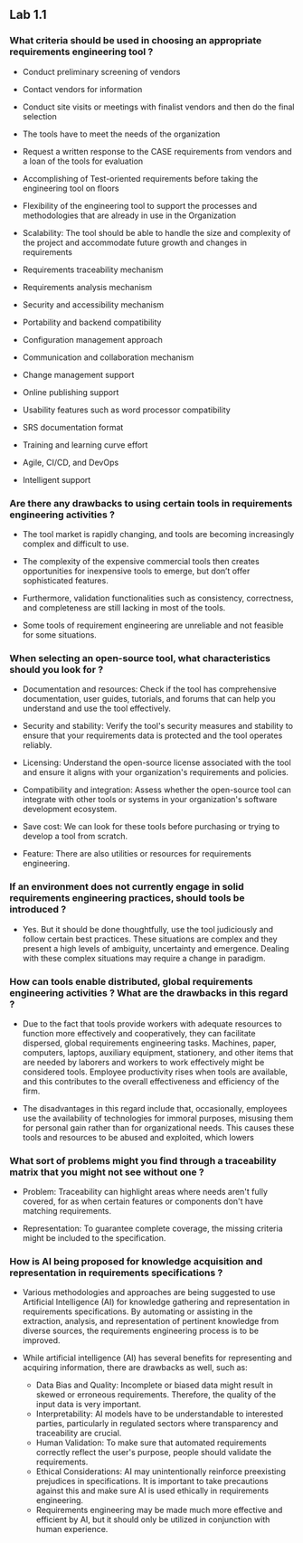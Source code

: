 ## Lab 1.1

### What criteria should be used in choosing an appropriate requirements engineering tool ?
- Conduct preliminary screening of vendors

- Contact vendors for information

- Conduct site visits or meetings with finalist vendors and then do the final selection

- The tools have to meet the needs of the organization

- Request a written response to the CASE requirements from vendors and a loan of the tools for evaluation

- Accomplishing of Test-oriented requirements before taking the engineering tool on floors

- Flexibility of the engineering tool to support the processes and methodologies that are already in use in
the Organization

- Scalability: The tool should be able to handle the size and complexity of the project and accommodate future growth and changes in requirements

- Requirements traceability mechanism

- Requirements analysis mechanism

- Security and accessibility mechanism

- Portability and backend compatibility

- Configuration management approach

- Communication and collaboration mechanism

- Change management support

- Online publishing support

- Usability features such as word processor compatibility

- SRS documentation format

- Training and learning curve effort

- Agile, CI/CD, and DevOps

- Intelligent support

### Are there any drawbacks to using certain tools in requirements engineering activities ?
- The tool market is rapidly changing, and tools are becoming increasingly complex and difficult to use.

- The complexity of the expensive commercial tools then creates opportunities for inexpensive tools to emerge, but don’t offer sophisticated features.

- Furthermore, validation functionalities such as consistency, correctness, and completeness are still lacking in most of the tools.

- Some tools of requirement engineering are unreliable and not feasible for some situations.

### When selecting an open-source tool, what characteristics should you look for ?
- Documentation and resources: Check if the tool has comprehensive documentation, user guides, tutorials, and forums that can help you understand and use the tool effectively.

- Security and stability: Verify the tool's security measures and stability to ensure that your requirements data is protected and the tool operates reliably.

- Licensing: Understand the open-source license associated with the tool and ensure it aligns with your organization's requirements and policies.

- Compatibility and integration: Assess whether the open-source tool can integrate with other tools or systems in your organization's software development ecosystem.

- Save cost: We can look for these tools before purchasing or trying to develop a tool from scratch.

- Feature: There are also utilities or resources for requirements engineering.





### If an environment does not currently engage in solid requirements engineering practices, should tools be introduced ?
- Yes. But it should be done thoughtfully, use the tool judiciously and follow certain best practices. These situations are complex and they present a high levels of ambiguity, uncertainty and emergence. Dealing with these complex situations may require a change in paradigm.

### How can tools enable distributed, global requirements engineering activities ? What are the drawbacks in this regard ?
- Due to the fact that tools provide workers with adequate resources to function more effectively and cooperatively, they can facilitate dispersed, global requirements engineering tasks. Machines, paper, computers, laptops, auxiliary equipment, stationery, and other items that are needed by laborers and workers to work effectively might be considered tools. Employee productivity rises when tools are available, and this contributes to the overall effectiveness and efficiency of the firm.

- The disadvantages in this regard include that, occasionally, employees use the availability of technologies for immoral purposes, misusing them for personal gain rather than for organizational needs. This causes these tools and resources to be abused and exploited, which lowers


### What sort of problems might you find through a traceability matrix that you might not see without one ?
- Problem: Traceability can highlight areas where needs aren't fully covered, for as when certain features or components don't have matching requirements.

- Representation: To guarantee complete coverage, the missing criteria might be included to the specification.

### How is AI being proposed for knowledge acquisition and representation in requirements specifications ?
- Various methodologies and approaches are being suggested to use Artificial Intelligence (AI) for knowledge gathering and representation in requirements specifications. By automating or assisting in the extraction, analysis, and representation of pertinent knowledge from diverse sources, the requirements engineering process is to be improved.
- While artificial intelligence (AI) has several benefits for representing and acquiring information, there are drawbacks as well, such as:

  + Data Bias and Quality: Incomplete or biased data might result in skewed or erroneous requirements. Therefore, the quality of the input data is very important.
  + Interpretability: AI models have to be understandable to interested parties, particularly in regulated sectors where transparency and traceability are crucial.
  + Human Validation: To make sure that automated requirements correctly reflect the user's purpose, people should validate the requirements.
  + Ethical Considerations: AI may unintentionally reinforce preexisting prejudices in specifications. It is important to take precautions against this and make sure AI is used ethically in requirements engineering.
  + Requirements engineering may be made much more effective and efficient by AI, but it should only be utilized in conjunction with human experience.
